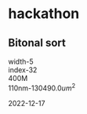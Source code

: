 # hackathon  

## Bitonal sort  
width-5  
index-32  
400M  
110nm-130490.0$um^2$  

 
  

2022-12-17

